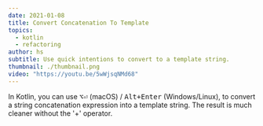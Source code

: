 ```yaml
---
date: 2021-01-08
title: Convert Concatenation To Template
topics:
  - kotlin
  - refactoring
author: hs
subtitle: Use quick intentions to convert to a template string.
thumbnail: ./thumbnail.png
video: "https://youtu.be/5wWjsqNMd68"
---
```


In Kotlin, you can use <kbd>⌥⏎</kbd> (macOS) / <kbd>Alt+Enter</kbd> (Windows/Linux), to convert a string concatenation expression into a template string. The result is much cleaner without the '+' operator.
